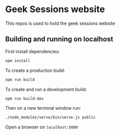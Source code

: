 # Geek Sessions website

This repos is used to hold the geek sessions website

## Building and running on localhost

First install dependencies:

```sh
npm install
```

To create a production build:

```sh
npm run build
```

To create and run a development build:

```sh
npm run build-dev
```

Then on a new terminal window run:

```sh
./node_modules/serve/bin/serve.js public
```

Open a browser on `localhost:5000`
